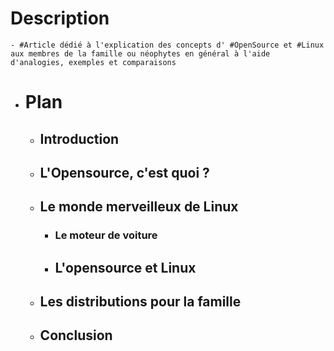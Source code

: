 # Description
	- #Article dédié à l'explication des concepts d' #OpenSource et #Linux aux membres de la famille ou néophytes en général à l'aide d'analogies, exemples et comparaisons
- # Plan
	- ## Introduction
	- ## L'Opensource, c'est quoi ?
	- ## Le monde merveilleux de Linux
		- ### Le moteur de voiture
		- ## L'opensource et Linux
	- ## Les distributions pour la famille
	- ## Conclusion